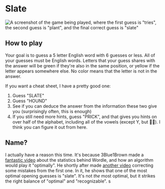 # Slate

![A screenshot of the game being played, where the first guess is "tries", the second guess is "plant", and the final correct guess is "slate"](https://cdn.mckayla.cloud/-/8b065c3491ad49cba9f5f3b49cf1877f/slate.webp)

## How to play

Your goal is to guess a 5 letter English word with 6 guesses or less. All of your guesses must be English words. Letters that your guess shares with the answer will be green if they're also in the same position, or yellow if the letter appears somewhere else. No color means that the letter is not in the answer.

If you want a cheat sheet, I have a pretty good one:

1. Guess "SLATE"
1. Guess "HOUND"
1. See if you can deduce the answer from the information these two give you (surprisingly often, this is enough)
1. If you still need more hints, guess "PRICK", and that gives you hints on over half of the alphabet, including all of the vowels (except Y, but 🤷‍♀️). I think you can figure it out from here.

## Name?

I actually have a reason this time. It's because 3Blue1Brown made a [fantastic video](https://www.youtube.com/watch?v=v68zYyaEmEA) about the statistics behind Wordle, and how an algorithm would play it "optimally". He shortly after made [another video](https://www.youtube.com/watch?v=fRed0Xmc2Wg) correcting some mistakes from the first one. In it, he shows that one of the most optimal opening guesses is "slate". It's not _the_ most optimal, but it strikes the right balance of "optimal" and "recognizable". s
